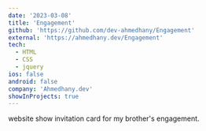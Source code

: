 ```yaml
---
date: '2023-03-08'
title: 'Engagement'
github: 'https://github.com/dev-ahmedhany/Engagement'
external: 'https://ahmedhany.dev/Engagement'
tech:
  - HTML
  - CSS
  - jquery
ios: false
android: false
company: 'Ahmedhany.dev'
showInProjects: true
---
```


website show invitation card for my brother's engagement.
